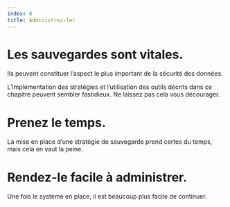 ```yaml
---
index: 8
title: Administrez-le!
---
```

# Les sauvegardes sont vitales.

Ils peuvent constituer l’aspect le plus important de la sécurité des données.

L’implémentation des stratégies et l’utilisation des outils décrits dans ce chapitre peuvent sembler fastidieux. Ne laissez pas cela vous décourager.

# Prenez le temps.

La mise en place d’une stratégie de sauvegarde prend certes du temps, mais cela en vaut la peine.

# Rendez-le facile à administrer.

Une fois le système en place, il est beaucoup plus facile de continuer.